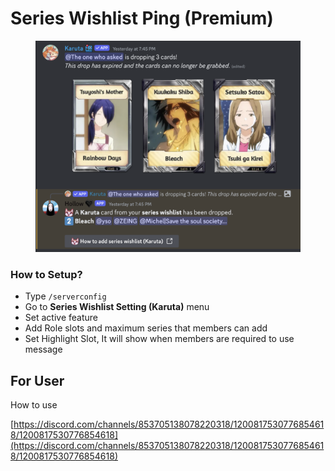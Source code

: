# Series Wishlist Ping (Premium)

<figure><img src="../.gitbook/assets/image.png" alt=""><figcaption></figcaption></figure>

### **How to Setup?** <a href="#how-to-setup" id="how-to-setup"></a>

* Type `/serverconfig`
* Go to **Series Wishlist Setting (Karuta)** menu
* Set active feature
* Add Role slots and maximum series that members can add
* Set Highlight Slot, It will show when members are required to use message



## **For  User**

How to use

[https://discord.com/channels/853705138078220318/1200817530776854618/1200817530776854618](https://discord.com/channels/853705138078220318/1200817530776854618/1200817530776854618)
